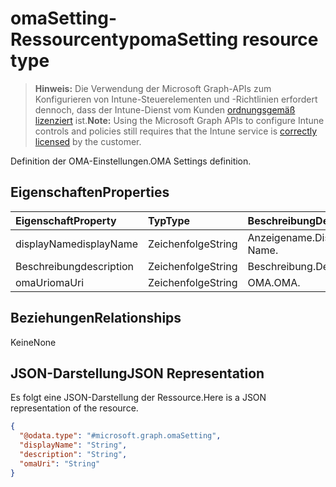 # <a name="omasetting-resource-type"></a><span data-ttu-id="203a5-101">omaSetting-Ressourcentyp</span><span class="sxs-lookup"><span data-stu-id="203a5-101">omaSetting resource type</span></span>

> <span data-ttu-id="203a5-102">**Hinweis:** Die Verwendung der Microsoft Graph-APIs zum Konfigurieren von Intune-Steuerelementen und -Richtlinien erfordert dennoch, dass der Intune-Dienst vom Kunden [ordnungsgemäß lizenziert](https://go.microsoft.com/fwlink/?linkid=839381) ist.</span><span class="sxs-lookup"><span data-stu-id="203a5-102">**Note:** Using the Microsoft Graph APIs to configure Intune controls and policies still requires that the Intune service is [correctly licensed](https://go.microsoft.com/fwlink/?linkid=839381) by the customer.</span></span>

<span data-ttu-id="203a5-103">Definition der OMA-Einstellungen.</span><span class="sxs-lookup"><span data-stu-id="203a5-103">OMA Settings definition.</span></span>
## <a name="properties"></a><span data-ttu-id="203a5-104">Eigenschaften</span><span class="sxs-lookup"><span data-stu-id="203a5-104">Properties</span></span>
|<span data-ttu-id="203a5-105">Eigenschaft</span><span class="sxs-lookup"><span data-stu-id="203a5-105">Property</span></span>|<span data-ttu-id="203a5-106">Typ</span><span class="sxs-lookup"><span data-stu-id="203a5-106">Type</span></span>|<span data-ttu-id="203a5-107">Beschreibung</span><span class="sxs-lookup"><span data-stu-id="203a5-107">Description</span></span>|
|:---|:---|:---|
|<span data-ttu-id="203a5-108">displayName</span><span class="sxs-lookup"><span data-stu-id="203a5-108">displayName</span></span>|<span data-ttu-id="203a5-109">Zeichenfolge</span><span class="sxs-lookup"><span data-stu-id="203a5-109">String</span></span>|<span data-ttu-id="203a5-110">Anzeigename.</span><span class="sxs-lookup"><span data-stu-id="203a5-110">Display Name.</span></span>|
|<span data-ttu-id="203a5-111">Beschreibung</span><span class="sxs-lookup"><span data-stu-id="203a5-111">description</span></span>|<span data-ttu-id="203a5-112">Zeichenfolge</span><span class="sxs-lookup"><span data-stu-id="203a5-112">String</span></span>|<span data-ttu-id="203a5-113">Beschreibung.</span><span class="sxs-lookup"><span data-stu-id="203a5-113">Description.</span></span>|
|<span data-ttu-id="203a5-114">omaUri</span><span class="sxs-lookup"><span data-stu-id="203a5-114">omaUri</span></span>|<span data-ttu-id="203a5-115">Zeichenfolge</span><span class="sxs-lookup"><span data-stu-id="203a5-115">String</span></span>|<span data-ttu-id="203a5-116">OMA.</span><span class="sxs-lookup"><span data-stu-id="203a5-116">OMA.</span></span>|

## <a name="relationships"></a><span data-ttu-id="203a5-117">Beziehungen</span><span class="sxs-lookup"><span data-stu-id="203a5-117">Relationships</span></span>
<span data-ttu-id="203a5-118">Keine</span><span class="sxs-lookup"><span data-stu-id="203a5-118">None</span></span>
## <a name="json-representation"></a><span data-ttu-id="203a5-119">JSON-Darstellung</span><span class="sxs-lookup"><span data-stu-id="203a5-119">JSON Representation</span></span>
<span data-ttu-id="203a5-120">Es folgt eine JSON-Darstellung der Ressource.</span><span class="sxs-lookup"><span data-stu-id="203a5-120">Here is a JSON representation of the resource.</span></span>
<!--{
  "blockType": "resource",
  "abstract": true,
  "@odata.type": "microsoft.graph.omaSetting"
}-->
``` json
{
  "@odata.type": "#microsoft.graph.omaSetting",
  "displayName": "String",
  "description": "String",
  "omaUri": "String"
}
```



